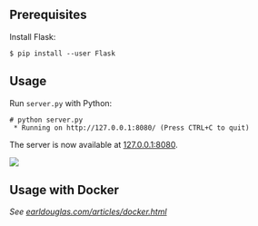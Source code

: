 ## Prerequisites

Install Flask:

```
$ pip install --user Flask
```

## Usage

Run `server.py` with Python:

```
# python server.py
 * Running on http://127.0.0.1:8080/ (Press CTRL+C to quit)
```

The server is now available at [127.0.0.1:8080](http://127.0.0.1:8080/).

![](https://raw.githubusercontent.com/earldouglas/hello-python-web/7b8372497416ab95378f6cdc5f01683ea9e92f23/readme/screenshot.png)

## Usage with Docker

*See [earldouglas.com/articles/docker.html](http://earldouglas.com/articles/docker.html)*
